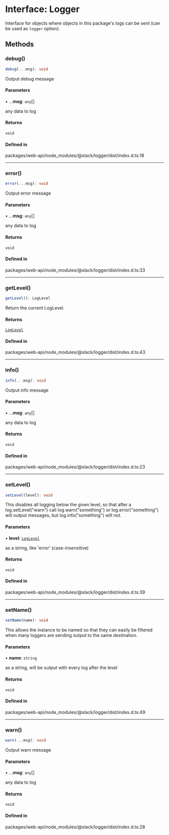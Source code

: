 # Interface: Logger

Interface for objects where objects in this package's logs can be sent (can be used as `logger` option).

## Methods

### debug()

```ts
debug(...msg): void
```

Output debug message

#### Parameters

• ...**msg**: `any`[]

any data to log

#### Returns

`void`

#### Defined in

packages/web-api/node\_modules/@slack/logger/dist/index.d.ts:18

***

### error()

```ts
error(...msg): void
```

Output error message

#### Parameters

• ...**msg**: `any`[]

any data to log

#### Returns

`void`

#### Defined in

packages/web-api/node\_modules/@slack/logger/dist/index.d.ts:33

***

### getLevel()

```ts
getLevel(): LogLevel
```

Return the current LogLevel.

#### Returns

[`LogLevel`](Enumeration.LogLevel.md)

#### Defined in

packages/web-api/node\_modules/@slack/logger/dist/index.d.ts:43

***

### info()

```ts
info(...msg): void
```

Output info message

#### Parameters

• ...**msg**: `any`[]

any data to log

#### Returns

`void`

#### Defined in

packages/web-api/node\_modules/@slack/logger/dist/index.d.ts:23

***

### setLevel()

```ts
setLevel(level): void
```

This disables all logging below the given level, so that after a log.setLevel("warn") call log.warn("something")
or log.error("something") will output messages, but log.info("something") will not.

#### Parameters

• **level**: [`LogLevel`](Enumeration.LogLevel.md)

as a string, like 'error' (case-insensitive)

#### Returns

`void`

#### Defined in

packages/web-api/node\_modules/@slack/logger/dist/index.d.ts:39

***

### setName()

```ts
setName(name): void
```

This allows the instance to be named so that they can easily be filtered when many loggers are sending output
to the same destination.

#### Parameters

• **name**: `string`

as a string, will be output with every log after the level

#### Returns

`void`

#### Defined in

packages/web-api/node\_modules/@slack/logger/dist/index.d.ts:49

***

### warn()

```ts
warn(...msg): void
```

Output warn message

#### Parameters

• ...**msg**: `any`[]

any data to log

#### Returns

`void`

#### Defined in

packages/web-api/node\_modules/@slack/logger/dist/index.d.ts:28
